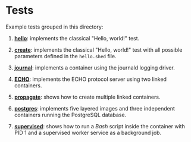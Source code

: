 # Tests

Example tests grouped in this directory:

1. [**hello**](./hello): implements the classical "Hello, world!" test.

1. [**create**](./create): implements the classical "Hello, world!" test with all possible
   parameters defined in the `hello.shed` file.

1. [**journal**](./journal): implements a container using the journald logging driver.

1. [**ECHO**](./ECHO): implements the ECHO protocol server using two linked containers.

1. [**propagate**](./propagate): shows how to create multiple linked containers.

1. [**postgres**](./postgres): implements five layered images and three independent
   containers running the PostgreSQL database.

1. [**supervised**](./supervised): shows how to run a _Bash_ script inside the container with PID 1 and
a supervised worker service as a background job.

<!--
vim:syntax=markdown:et:ts=4:sw=4:ai
-->
